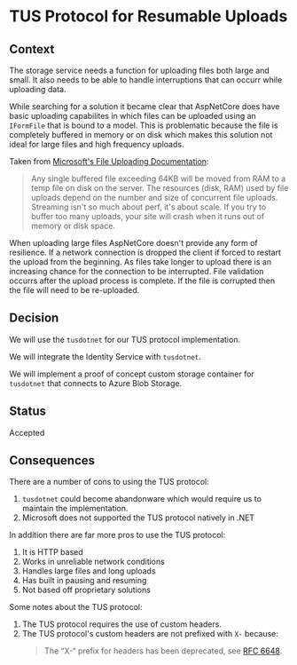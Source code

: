 # TUS Protocol for Resumable Uploads

## Context
The storage service needs a function for uploading files both large and small. It also needs to be able to handle interruptions that can occurr while uploading data.

While searching for a solution it became clear that AspNetCore does have basic uploading capabilites in which files can be uploaded using an `IFormFile` that is bound to a model. This is problematic because the file is completely buffered in memory or on disk which makes this solution not ideal for large files and high frequency uploads.

Taken from [Microsoft's File Uploading Documentation](https://docs.microsoft.com/en-us/aspnet/core/mvc/models/file-uploads#file-upload-scenarios):
> Any single buffered file exceeding 64KB will be moved from RAM to a temp file on disk on the server. The resources (disk, RAM) used by file uploads depend on the number and size of concurrent file uploads. Streaming isn't so much about perf, it's about scale. If you try to buffer too many uploads, your site will crash when it runs out of memory or disk space.

When uploading large files AspNetCore doesn't provide any form of resilience. If a network connection is dropped the client if forced to restart the upload from the beginning. As files take longer to upload there is an increasing chance for the connection to be interrupted. File validation occurrs after the upload process is complete. If the file is corrupted then the file will need to be re-uploaded.

## Decision
We will use the `tusdotnet` for our TUS protocol implementation.

We will integrate the Identity Service with `tusdotnet`.

We will implement a proof of concept custom storage container for `tusdotnet` that connects to Azure Blob Storage.

## Status
Accepted

## Consequences
There are a number of cons to using the TUS protocol:
1. `tusdotnet` could become abandonware which would require us to maintain the implementation.
2. Microsoft does not supported the TUS protocol natively in .NET

In addition there are far more pros to use the TUS protocol:
1. It is HTTP based
2. Works in unreliable network conditions
3. Handles large files and long uploads
4. Has built in pausing and resuming
5. Not based off proprietary solutions

Some notes about the TUS protocol:
1. The TUS protocol requires the use of custom headers.
2. The TUS protocol's custom headers are not prefixed with `X-` because:
    > The “X-“ prefix for headers has been deprecated, see [RFC 6648](http://tools.ietf.org/html/rfc6648).